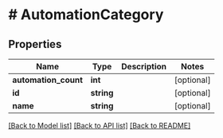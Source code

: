 # # AutomationCategory

## Properties

Name | Type | Description | Notes
------------ | ------------- | ------------- | -------------
**automation_count** | **int** |  | [optional]
**id** | **string** |  | [optional]
**name** | **string** |  | [optional]

[[Back to Model list]](../../README.md#models) [[Back to API list]](../../README.md#endpoints) [[Back to README]](../../README.md)
